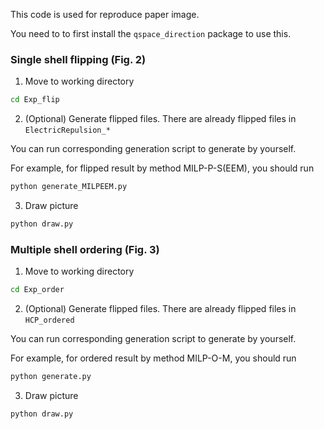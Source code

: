 This code is used for reproduce paper image.

You need to to first install the `qspace_direction` package to use this.

### Single shell flipping (Fig. 2)

1. Move to working directory
```bash
cd Exp_flip
```

2. (Optional) Generate flipped files.
There are already flipped files in `ElectricRepulsion_*`

You can run corresponding generation script to generate by yourself.

For example, for flipped result by method MILP-P-S(EEM), you should run
```bash
python generate_MILPEEM.py
```

3. Draw picture
```bash
python draw.py
```

### Multiple shell ordering (Fig. 3)

1. Move to working directory
```bash
cd Exp_order
```

2. (Optional) Generate flipped files.
There are already flipped files in `HCP_ordered`

You can run corresponding generation script to generate by yourself.

For example, for ordered result by method MILP-O-M, you should run
```bash
python generate.py
```

3. Draw picture
```bash
python draw.py
```